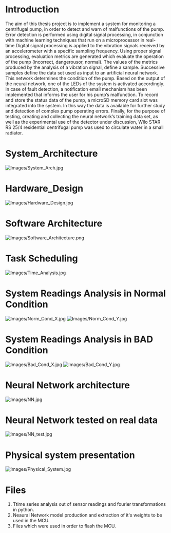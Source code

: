 # Introduction
The aim of this thesis project is to implement a system for monitoring a centrifugal pump, in order to detect and warn of malfunctions of the
pump. Error detection is performed using digital signal processing, in conjunction with machine learning techniques that run on a microprocessor
in real-time.Digital signal processing is applied to the vibration signals received by an accelerometer with a specific sampling frequency. 
Using proper signal processing, evaluation metrics are generated which evaluate the operation of the pump (incorrect, dangerousor, normal).
The values of the metrics produced by the analysis of a vibration signal, define a sample. Successive samples define the data
set used as input to an artificial neural network. This network determines the condition of the pump. Based on the output of the neural network,
one of the LEDs of the system is activated accordingly. In case of fault detection, a notification email mechanism has been implemented that informs
the user for his pump’s malfunction. To record and store the status data of the pump, a microSD memory card slot was integrated into the
system. In this way the data is available for further study and detection of complex pump operating errors. Finally, for the purpose of testing, creating and
collecting the neural network’s training data set, as well as the experimental use of the detector under discussion, Wilo STAR RS 25/4 residential
centrifugal pump was used to circulate water in a small radiator.

# System_Architecture
![Images/System_Arch.jpg](Images/System_Arch.jpg)

# Hardware_Design
![Images/Hardware_Design.jpg](Images/Hardware_Design.jpg)

# Software Architecture
![Images/Software_Architecture.png](Images/Software_Architecture.png)

# Task Scheduling
![Images/Time_Analysis.jpg](Images/Time_Analysis.jpg)

# System Readings Analysis in Normal Condition
![Images/Norm_Cond_X.jpg](Images/Norm_Cond_X.jpg)
![Images/Norm_Cond_Y.jpg](Images/Norm_Cond_Y.jpg)

# System Readings Analysis in BAD Condition
![Images/Bad_Cond_X.jpg](Images/Bad_Cond_X.jpg)
![Images/Bad_Cond_Y.jpg](Images/Bad_Cond_Y.jpg)

# Neural Network architecture
![Images/NN.jpg](Images/NN.jpg)

# Neural Network tested on real data
![Images/NN_test.jpg](Images/NN_test.jpg)

# Physical system presentation
![Images/Physical_System.jpg](Images/Physical_System.jpg)

# Files
1) Τtime series analysis out of sensor readings and fourier transformations in python.
2) Neaural Network model production and extraction of it's weights to be used in the MCU.
3) Files which were used in order to flash the MCU.

